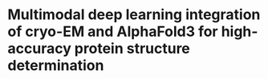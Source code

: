 # Multimodal deep learning integration of cryo-EM and AlphaFold3 for high-accuracy protein structure determination 
